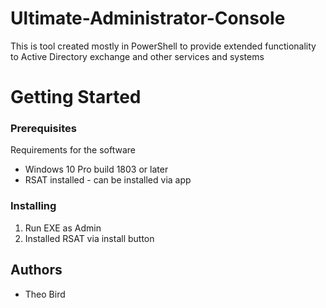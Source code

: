 # Ultimate-Administrator-Console
This is tool created mostly in PowerShell to provide extended functionality to Active Directory exchange and other services and systems

# Getting Started

### Prerequisites

Requirements for the software
- Windows 10 Pro build 1803 or later 
- RSAT installed - can be installed via app 

### Installing

1. Run EXE as Admin 
2. Installed RSAT via install button
    
## Authors

- Theo Bird 




